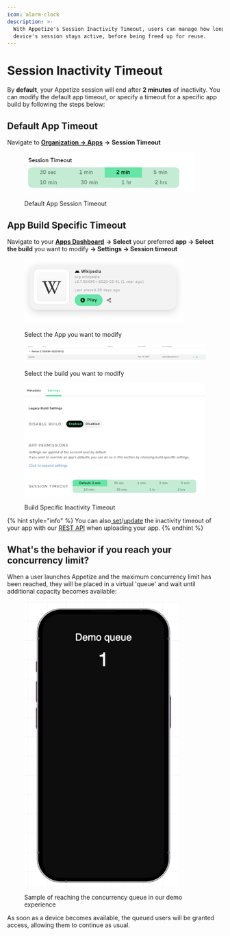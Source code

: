 ```yaml
---
icon: alarm-clock
description: >-
  With Appetize's Session Inactivity Timeout, users can manage how long their
  device's session stays active, before being freed up for reuse.
---
```


# Session Inactivity Timeout

By **default**, your Appetize session will end after **2 minutes** of inactivity. You can modify the default app timeout, or specify a timeout for a specific app build by following the steps below:

## Default App Timeout

Navigate to [**Organization -> Apps**](https://appetize.io/organization/apps) **->** **Session Timeout**

<figure><img src="../.gitbook/assets/image (60).png" alt="" width="395"><figcaption><p>Default App Session Timeout</p></figcaption></figure>

## App Build Specific Timeout

Navigate to your [**Apps Dashboard**](https://appetize.io/apps) **-> Select** your preferred **app -> Select the build** you want to modify **-> Settings -> Session timeout**

<figure><img src="../.gitbook/assets/image (50).png" alt="" width="372"><figcaption><p>Select the App you want to modify</p></figcaption></figure>

<figure><img src="../.gitbook/assets/image (51).png" alt=""><figcaption><p>Select the build you want to modify</p></figcaption></figure>

<figure><img src="../.gitbook/assets/image (52).png" alt=""><figcaption><p>Build Specific Inactivity Timeout</p></figcaption></figure>

{% hint style="info" %}
You can also[ set](../rest-api/create-new-app.md)/[update](../rest-api/update-existing-app.md) the inactivity timeout of your app with our [REST API](../rest-api/) when uploading your app.
{% endhint %}

## What's the behavior if you reach your concurrency limit?

When a user launches Appetize and the maximum concurrency limit has been reached, they will be placed in a virtual 'queue' and wait until additional capacity becomes available:

<figure><img src="../.gitbook/assets/image (7).png" alt="" width="360"><figcaption><p>Sample of reaching the concurrency queue in our demo experience</p></figcaption></figure>

As soon as a device becomes available, the queued users will be granted access, allowing them to continue as usual.
